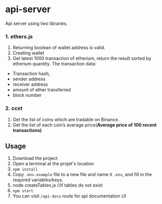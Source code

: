 # api-server

Api server using two libraries.

### 1. ethers.js

1. Returning boolean of wallet address is valid.
2. Creating wallet
3. Get latest 1000 transaction of etherium, return the result sorted by etherium quantity.
The transaction data:
- Transaction hash,
- sender address
- receiver address
- amount of ether transferred
- block number

### 2. ccxt

1. Get the list of coins which are tradable on Binance.
2. Get the list of each coin’s average price(**Average price of 100 recent transactions)**

## Usage
1. Download the project
2. Open a terminal at the projet's location
3. `npm install`
4. Copy `.env.example` file to a new file and name it `.env`, and fill in the required variables/keys.
5. node createTables.js //if tables do not exist
6. `npm start`
7. You can visit `/api-docs` route for api documentation UI
